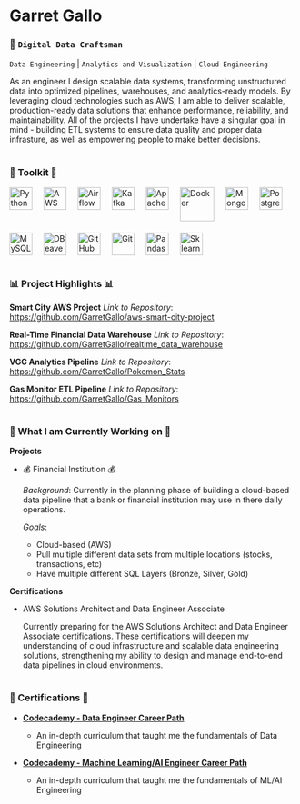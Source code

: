 # Garret Gallo

### :construction_worker: **`Digital Data Craftsman`**  
`Data Engineering` | `Analytics and Visualization` | `Cloud Engineering`

As an engineer I design scalable data systems, transforming unstructured data 
into optimized pipelines, warehouses, and analytics-ready models. By leveraging cloud 
technologies such as AWS, I am able to deliver scalable, production-ready data solutions 
that enhance performance, reliability, and maintainability. All of the projects I
have undertake have a singular goal in mind - building ETL systems to ensure data quality
and proper data infrasture, as well as empowering people to make better decisions.

#

### :hammer: Toolkit :hammer:
<div style="display: flex; gap: 20px; flex-wrap: wrap; margin-bottom: 20px;">
  <img alt="Python" width="40px" src="https://cdn.jsdelivr.net/gh/devicons/devicon@latest/icons/python/python-original-wordmark.svg" />
  <img alt="AWS" width="40px" src="https://cdn.jsdelivr.net/gh/devicons/devicon@latest/icons/amazonwebservices/amazonwebservices-original-wordmark.svg" />
  <img alt="Airflow" width="40px" src="https://cdn.jsdelivr.net/gh/devicons/devicon@latest/icons/apacheairflow/apacheairflow-original.svg" />
  <img alt="Kafka" width="40px" src="https://cdn.jsdelivr.net/gh/devicons/devicon@latest/icons/apachekafka/apachekafka-original.svg" />
  <img alt="Apache Spark" height="40px" width="40px" src="https://cdn.jsdelivr.net/gh/devicons/devicon@latest/icons/apachespark/apachespark-original-wordmark.svg" />
  <img alt="Docker" width="60px" src="https://cdn.jsdelivr.net/gh/devicons/devicon@latest/icons/docker/docker-original.svg" />
  <img alt="MongoDB" width="40px" src="https://cdn.jsdelivr.net/gh/devicons/devicon@latest/icons/mongodb/mongodb-original-wordmark.svg" />
  <img alt="Postgres" width="40px" src="https://cdn.jsdelivr.net/gh/devicons/devicon@latest/icons/postgresql/postgresql-original.svg" />
  <img alt="MySQL" width="40px" src="https://cdn.jsdelivr.net/gh/devicons/devicon@latest/icons/mysql/mysql-original-wordmark.svg" />
  <img alt="DBeaver" width="40px" src="https://cdn.jsdelivr.net/gh/devicons/devicon@latest/icons/dbeaver/dbeaver-original.svg" />
  <img alt="GitHub" width="40px" src="https://cdn.jsdelivr.net/gh/devicons/devicon@latest/icons/github/github-original.svg" />
  <img alt="Git" width="40px" src="https://cdn.jsdelivr.net/gh/devicons/devicon@latest/icons/git/git-original.svg" />
  <img alt="Pandas" width="40px" src="https://cdn.jsdelivr.net/gh/devicons/devicon@latest/icons/pandas/pandas-original-wordmark.svg" />
  <img alt="Sklearn" width="40px" src="https://cdn.jsdelivr.net/gh/devicons/devicon@latest/icons/scikitlearn/scikitlearn-original.svg" />
  
</div>

#

### :bar_chart: Project Highlights :bar_chart:
**Smart City AWS Project**
  *Link to Repository*: https://github.com/GarretGallo/aws-smart-city-project

**Real-Time Financial Data Warehouse**
  *Link to Repository*: https://github.com/GarretGallo/realtime_data_warehouse

**VGC Analytics Pipeline**
  *Link to Repository*: https://github.com/GarretGallo/Pokemon_Stats
  
**Gas Monitor ETL Pipeline**
  *Link to Repository*: https://github.com/GarretGallo/Gas_Monitors

#

### :memo: What I am Currently Working on :memo:
**Projects**
  * :moneybag: Financial Institution :moneybag:
    
    *Background*: Currently in the planning phase of building a cloud-based data pipeline that a bank or financial institution may use in there daily operations.
    
    *Goals*:
      * Cloud-based (AWS)
      * Pull multiple different data sets from multiple locations (stocks, transactions, etc)
      * Have multiple different SQL Layers (Bronze, Silver, Gold)
    
**Certifications**
  * AWS Solutions Architect and Data Engineer Associate
    
    Currently preparing for the AWS Solutions Architect and Data Engineer Associate certifications. These certifications will deepen my understanding of cloud infrastructure and scalable
    data engineering solutions, strengthening my ability to design and manage end-to-end data pipelines in cloud environments.

 #

### :bookmark_tabs: Certifications :bookmark_tabs:
*   **[Codecademy - Data Engineer Career Path](https://www.codecademy.com/profiles/garretGallo4815753860/certificates/a0ea6712a909402896de2c6772445311)**
    *   An in-depth curriculum that taught me the fundamentals of Data Engineering

*   **[Codecademy - Machine Learning/AI Engineer Career Path](https://www.codecademy.com/profiles/garretGallo4815753860/certificates/6f8e0510ca91437a847b53aa9e9aa3f1)**
    *   An in-depth curriculum that taught me the fundamentals of ML/AI Engineering

#
